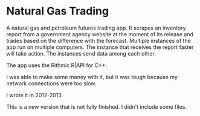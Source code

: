 # Natural Gas Trading

A natural gas and petroleum futures trading app. It scrapes an inventory report from a government agency website at the moment of its release and trades based on the difference with the forecast. Multiple instances of the app run on multiple computers. The instance that receives the report faster will take action. The instances send data among each other.

The app uses the Rithmic R|API for C++.

I was able to make some money with it, but it was tough because my network connections were too slow.

I wrote it in 2012-2013.

This is a new version that is not fully finished. I didn't include some files.
